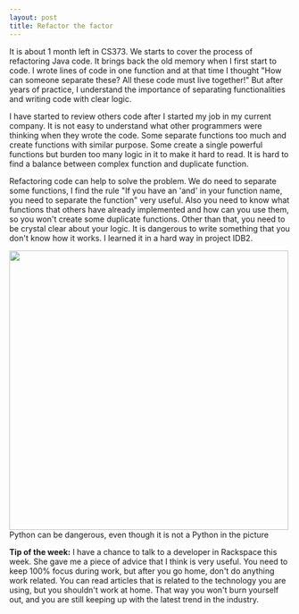 ```yaml
---
layout: post
title: Refactor the factor
---
```

It is about 1 month left in CS373. We starts to cover the process of refactoring Java code. It brings back the old memory when I first start to code. I wrote lines of code in one function and at that time I thought "How can someone separate these? All these code must live together!" But after years of practice, I understand the importance of separating functionalities and writing code with clear logic.

I have started to review others code after I started my job in my current company. It is not easy to understand what other programmers were thinking when they wrote the code. Some separate functions too much and create functions with similar purpose. Some create a single powerful functions but burden too many logic in it to make it hard to read. It is hard to find a balance between complex function and duplicate function.

Refactoring code can help to solve the problem. We do need to separate some functions, I find the rule "If you have an 'and' in your function name, you need to separate the function" very useful. Also you need to know what functions that others have already implemented and how can you use them, so you won't create some duplicate functions. Other than that, you need to be crystal clear about your logic. It is dangerous to write something that you don't know how it works. I learned it in a hard way in project IDB2.

<img src="http://i0.wp.com/viraldire.com/wp-content/uploads/2015/10/sMFusUH.jpg?resize=480%2C270" width="500"> 
Python can be dangerous, even though it is not a Python in the picture

**Tip of the week:**
I have a chance to talk to a developer in Rackspace this week. She gave me a piece of advice that I think is very useful. You need to keep 100% focus during work, but after you go home, don't do anything work related. You can read articles that is related to the technology you are using, but you shouldn't work at home. That way you won't burn yourself out, and you are still keeping up with the latest trend in the industry.
